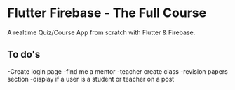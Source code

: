 # Flutter Firebase  - The Full Course
 A realtime Quiz/Course App from scratch with Flutter & Firebase. 

## To do's

-Create login page
-find me a mentor
-teacher create class
-revision papers section
-display if a user is a student or teacher on a post

```

